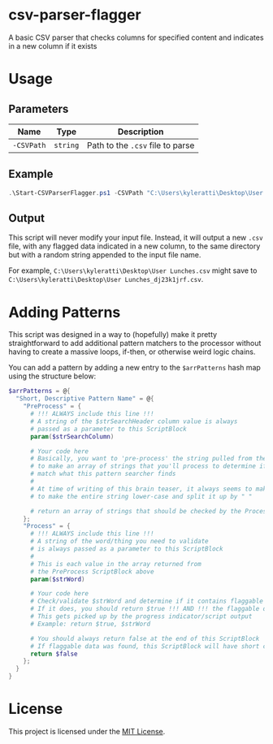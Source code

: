 # csv-parser-flagger

A basic CSV parser that checks columns for specified content and indicates in a new column if it exists

# Usage

## Parameters

| Name       | Type     | Description                      |
| ---------- | -------- | -------------------------------- |
| `-CSVPath` | `string` | Path to the `.csv` file to parse |

## Example

```powershell
.\Start-CSVParserFlagger.ps1 -CSVPath "C:\Users\kyleratti\Desktop\User Lunches.csv"
```

## Output

This script will never modify your input file. Instead, it will output a new `.csv` file, with any flagged data indicated in a new column, to the same directory but with a random string appended to the input file name.

For example, `C:\Users\kyleratti\Desktop\User Lunches.csv` might save to `C:\Users\kyleratti\Desktop\User Lunches_dj23k1jrf.csv`.

# Adding Patterns

This script was designed in a way to (hopefully) make it pretty straightforward to add additional pattern matchers to the processor without having to create a massive loops, if-then, or otherwise weird logic chains.

You can add a pattern by adding a new entry to the `$arrPatterns` hash map using the structure below:

```powershell
$arrPatterns = @{
  "Short, Descriptive Pattern Name" = @{
    "PreProcess" = {
      # !!! ALWAYS include this line !!!
      # A string of the $strSearchHeader column value is always
      # passed as a parameter to this ScriptBlock
      param($strSearchColumn)

      # Your code here
      # Basically, you want to 'pre-process' the string pulled from the .csv
      # to make an array of strings that you'll process to determine if they
      # match what this pattern searcher finds
      #
      # At time of writing of this brain teaser, it always seems to make sense
      # to make the entire string lower-case and split it up by " "

      # return an array of strings that should be checked by the Process ScriptBlock
    };
    "Process" = {
      # !!! ALWAYS include this line !!!
      # A string of the word/thing you need to validate
      # is always passed as a parameter to this ScriptBlock
      #
      # This is each value in the array returned from
      # the PreProcess ScriptBlock above
      param($strWord)

      # Your code here
      # Check/validate $strWord and determine if it contains flaggable data
      # If it does, you should return $true !!! AND !!! the flaggable data
      # This gets picked up by the progress indicator/script output
      # Example: return $true, $strWord

      # You should always return false at the end of this ScriptBlock
      # If flaggable data was found, this ScriptBlock will have short circuited above
      return $false
    };
  }
}
```

# License

This project is licensed under the [MIT License](/LICENSE).
